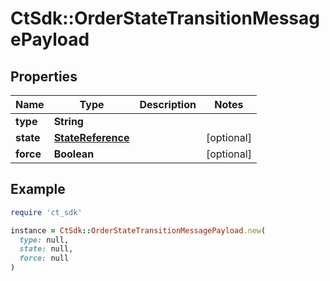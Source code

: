 # CtSdk::OrderStateTransitionMessagePayload

## Properties

| Name | Type | Description | Notes |
| ---- | ---- | ----------- | ----- |
| **type** | **String** |  |  |
| **state** | [**StateReference**](StateReference.md) |  | [optional] |
| **force** | **Boolean** |  | [optional] |

## Example

```ruby
require 'ct_sdk'

instance = CtSdk::OrderStateTransitionMessagePayload.new(
  type: null,
  state: null,
  force: null
)
```


